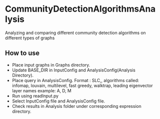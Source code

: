 # CommunityDetectionAlgorithmsAnalysis
Analyzing and comparing different community detection algorithms on different types of graphs

## How to use
* Place input graphs in Graphs directory.
* Update BASE_DIR in InputConfig and AnalysisConfig(Analysis Directory).
* Place query in AnalysisConfig. Format : SLC,<communityAlgo>,<layer-name> 
	algorithms called: infomap, louvain, multilevel, fast greedy, walktrap, leading eigenvector
	layer names example: A, D, M
* Run using readInput.py
* Select InputConfig file and AnalysisConfig file. 
* Check results in Analysis folder under corresponding expression directory.

